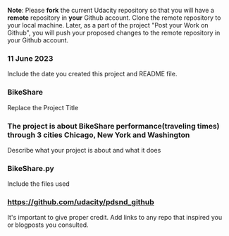 **Note**: Please **fork** the current Udacity repository so that you will have a **remote** repository in **your** Github account. Clone the remote repository to your local machine. Later, as a part of the project "Post your Work on Github", you will push your proposed changes to the remote repository in your Github account.

### 11 June 2023
Include the date you created this project and README file.

### BikeShare
Replace the Project Title

### The project is about BikeShare performance(traveling times) through 3 cities Chicago, New York and Washington
Describe what your project is about and what it does

### BikeShare.py
Include the files used

### https://github.com/udacity/pdsnd_github
It's important to give proper credit. Add links to any repo that inspired you or blogposts you consulted.

